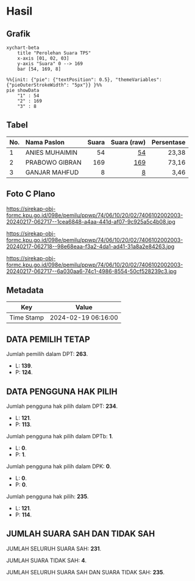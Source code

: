 # Hasil

## Grafik

```mermaid
xychart-beta
    title "Perolehan Suara TPS"
    x-axis [01, 02, 03]
    y-axis "Suara" 0 --> 169
    bar [54, 169, 8]
```

```mermaid
%%{init: {"pie": {"textPosition": 0.5}, "themeVariables": {"pieOuterStrokeWidth": "5px"}} }%%
pie showData
    "1" : 54
    "2" : 169
    "3" : 8
```

## Tabel

| No. | Nama Paslon    | Suara | Suara (raw) | Persentase |
|:--- |:-------------- | -----:| -----------:| ----------:|
| 1   | ANIES MUHAIMIN | 54    | [54][p-1]   | 23,38      |
| 2   | PRABOWO GIBRAN | 169   | [169][p-2]  | 73,16      |
| 3   | GANJAR MAHFUD  | 8     | [8][p-3]    | 3,46       |


[p-1]: https://github.com/gigit-pemilu/pemilu-2024-74-sulawesi-tenggara/blob/main/pilpres/hitung-suara/sub/74-sulawesi-tenggara/sub/06-bombana/sub/10-poleang-utara/sub/2002-tanah-poleang/sub/003-tps/sub/paslon-1.txt
[p-2]: https://github.com/gigit-pemilu/pemilu-2024-74-sulawesi-tenggara/blob/main/pilpres/hitung-suara/sub/74-sulawesi-tenggara/sub/06-bombana/sub/10-poleang-utara/sub/2002-tanah-poleang/sub/003-tps/sub/paslon-2.txt
[p-3]: https://github.com/gigit-pemilu/pemilu-2024-74-sulawesi-tenggara/blob/main/pilpres/hitung-suara/sub/74-sulawesi-tenggara/sub/06-bombana/sub/10-poleang-utara/sub/2002-tanah-poleang/sub/003-tps/sub/paslon-3.txt

## Foto C Plano

https://sirekap-obj-formc.kpu.go.id/098e/pemilu/ppwp/74/06/10/20/02/7406102002003-20240217-062717--1cea6848-a4aa-441d-af07-9c925a5c4b08.jpg

https://sirekap-obj-formc.kpu.go.id/098e/pemilu/ppwp/74/06/10/20/02/7406102002003-20240217-062718--98e68eaa-f3a2-4da1-ad41-31a8a2e84263.jpg

https://sirekap-obj-formc.kpu.go.id/098e/pemilu/ppwp/74/06/10/20/02/7406102002003-20240217-062717--6a030aa6-74c1-4986-8554-50cf528239c3.jpg


## Metadata

| Key        | Value               |
| ---------- | ------------------- |
| Time Stamp | 2024-02-19 06:16:00 |


## DATA PEMILIH TETAP

Jumlah pemilih dalam DPT: **263**.
 * L: **139**.
 * P: **124**.

## DATA PENGGUNA HAK PILIH

Jumlah pengguna hak pilih dalam DPT: **234**.
 * L: **121**.
 * P: **113**.

Jumlah pengguna hak pilih dalam DPTb: **1**.
 * L: **0**.
 * P: **1**.

Jumlah pengguna hak pilih dalam DPK: **0**.
 * L: **0**.
 * P: **0**.

Jumlah pengguna hak pilih: **235**.
 * L: **121**.
 * P: **114**.

## JUMLAH SUARA SAH DAN TIDAK SAH

JUMLAH SELURUH SUARA SAH: **231**.

JUMLAH SUARA TIDAK SAH: **4**.

JUMLAH SELURUH SUARA SAH DAN SUARA TIDAK SAH: **235**.


